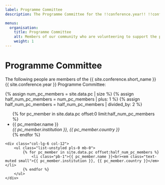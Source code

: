 ```yaml
---
label: Programme Committee
description: The Programme Committee for the !!conference.year!! !!conference.full_name!! conference.

menus:
  organisation:
    title: Programme Committee
    alt: Members of our community who are volunteering to support the peer review process of !!conference.short_name!! !!conference.year!!.
    weight: 1
---
```


# Programme Committee

The following people are members of the {{ site.conference.short_name }} {{ site.conference.year }} Programme Committee:

{% assign num_pc_members = site.data.pc | size %}
{% assign half_num_pc_members = num_pc_members | plus: 1 %}
{% assign half_num_pc_members = half_num_pc_members | divided_by: 2 %}

<div class="row">
	<div class="col-lg-6 col-12">
		<ul class="list-unstyled pls-0 mb-0">
            {% for pc_member in site.data.pc offset:0 limit:half_num_pc_members %}
                <li class="pb-1">{{ pc_member.name }}<br><em class="text-muted small">{{ pc_member.institution }}, {{ pc_member.country }}</em></li>
            {% endfor %}
		</ul>
	</div>

	<div class="col-lg-6 col-12">
		<ul class="list-unstyled pls-0 mb-0">
            {% for pc_member in site.data.pc offset:half_num_pc_members %}
                <li class="pb-1">{{ pc_member.name }}<br><em class="text-muted small">{{ pc_member.institution }}, {{ pc_member.country }}</em></li>
            {% endfor %}
		</ul>
	</div>
</div>